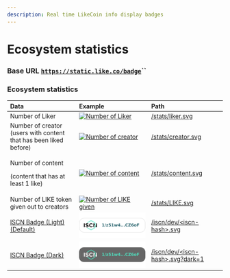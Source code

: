 ```yaml
---
description: Real time LikeCoin info display badges
---
```


# Ecosystem statistics

### Base URL [`https://static.like.co/badge`](https://static.like.co/badge)\`\`

### Ecosystem statistics

<table>
  <thead>
    <tr>
      <th style="text-align:left">Data</th>
      <th style="text-align:left">Example</th>
      <th style="text-align:left">Path</th>
    </tr>
  </thead>
  <tbody>
    <tr>
      <td style="text-align:left">Number of Liker</td>
      <td style="text-align:left"><a href="https://like.co/"><img src="https://static.like.co/badge/stats/liker.svg" alt="Number of Liker"/></a> 
      </td>
      <td style="text-align:left"><a href="https://static.like.co/badge/stats/liker.svg">/stats/liker.svg</a>
      </td>
    </tr>
    <tr>
      <td style="text-align:left">Number of creator
        <br />(users with content that has been liked before)</td>
      <td style="text-align:left"><a href="https://like.co/"><img src="https://static.like.co/badge/stats/creator.svg" alt="Number of creator"/></a> 
      </td>
      <td style="text-align:left"><a href="https://static.like.co/badge/stats/creator.svg">/stats/creator.svg</a>
      </td>
    </tr>
    <tr>
      <td style="text-align:left">
        <p>Number of content</p>
        <p>(content that has at least 1 like)</p>
      </td>
      <td style="text-align:left"><a href="https://like.co/"><img src="https://static.like.co/badge/stats/content.svg" alt="Number of content"/></a>
      </td>
      <td style="text-align:left"><a href="https://static.like.co/badge/stats/content.svg">/stats/content.svg</a>
      </td>
    </tr>
    <tr>
      <td style="text-align:left">Number of LIKE token given out to creators</td>
      <td style="text-align:left"><a href="https://like.co/"><img src="https://static.like.co/badge/stats/LIKE.svg" alt="Number of LIKE given"/></a>
      </td>
      <td style="text-align:left"><a href="https://static.like.co/badge/stats/LIKE.svg">/stats/LIKE.svg</a>
      </td>
    </tr>
    <tr>
      <td style="text-align:left"><a href="international-standard-content-number-iscn/iscn-badge.md">ISCN Badge (Light) (Default)</a>
      </td>
      <td style="text-align:left">
        <img src="../.gitbook/assets/light-badge (1).svg" alt/>
      </td>
      <td style="text-align:left"><a href="https://static.like.co/badge/iscn/dev/976F3D3D32F32B2496E5D48273A61080F08F8C3A40F7EFDB878519107787DF12.svg?dark=0&amp;responsive=0&amp;width=82">/iscn/dev/&lt;iscn-hash&gt;.svg</a>
      </td>
    </tr>
    <tr>
      <td style="text-align:left"><a href="international-standard-content-number-iscn/iscn-badge.md">ISCN Badge (Dark)</a>
      </td>
      <td style="text-align:left">
        <img src="../.gitbook/assets/dark-badge.svg" alt/>
      </td>
      <td style="text-align:left"><a href="https://static.like.co/badge/iscn/dev/976F3D3D32F32B2496E5D48273A61080F08F8C3A40F7EFDB878519107787DF12.svg?dark=1&amp;responsive=0&amp;width=82">/iscn/dev/&lt;iscn-hash&gt;.svg?dark=1</a>
      </td>
    </tr>
  </tbody>
</table>



